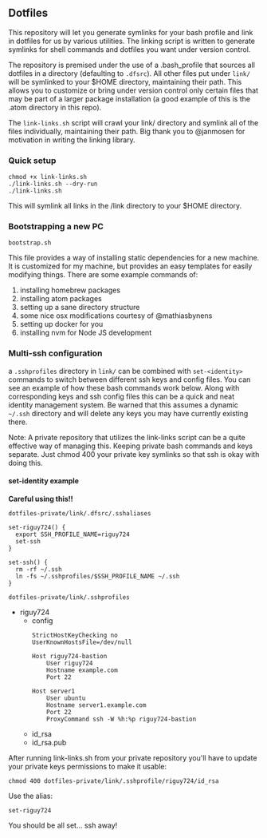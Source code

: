 ## Dotfiles

This repository will let you generate symlinks for your bash profile and link in dotfiles
for us by various utilities.  The linking script is written to generate symlinks for shell
commands and dotfiles you want under version control.

The repository is premised under the use of a .bash_profile that sources all dotfiles in a directory
(defaulting to `.dfsrc`).  All other files put under `link/` will be symlinked to your $HOME
directory, maintaining their path.  This allows you to customize or bring under version control only
certain files that may be part of a larger package installation (a good example of this is the .atom
directory in this repo).

The `link-links.sh` script will crawl your link/ directory and symlink all of the files individually,
maintaining their path.  Big thank you to @janmosen for motivation in writing the linking library.

### Quick setup

```
chmod +x link-links.sh
./link-links.sh --dry-run
./link-links.sh
```

This will symlink all links in the /link directory to your $HOME directory.

### Bootstrapping a new PC

`bootstrap.sh`

This file provides a way of installing static dependencies for a new machine.  It is
customized for my machine, but provides an easy templates for easily modifying things.
There are some example commands of:

1. installing homebrew packages
1. installing atom packages
1. setting up a sane directory structure
1. some nice osx modifications courtesy of @mathiasbynens
1. setting up docker for you
1. installing nvm for Node JS development

### Multi-ssh configuration

a `.sshprofiles` directory in `link/` can be combined with `set-<identity>` commands to switch between
different ssh keys and config files.  You can see an example of how these bash commands work below.
Along with corresponding keys and ssh config files this can be a quick and neat identity management system.
Be warned that this assumes a dynamic `~/.ssh` directory and will delete any keys you may have currently existing there.

Note: A private repository that utilizes the link-links script can be a quite effective way of managing this.
Keeping private bash commands and keys separate.  Just chmod 400 your private key symlinks so that ssh is okay with doing
this.

#### set-identity example

**Careful using this!!**


`dotfiles-private/link/.dfsrc/.sshaliases`
```
set-riguy724() {
  export SSH_PROFILE_NAME=riguy724
  set-ssh
}

set-ssh() {
  rm -rf ~/.ssh
  ln -fs ~/.sshprofiles/$SSH_PROFILE_NAME ~/.ssh
}
```



`dotfiles-private/link/.sshprofiles`
  - riguy724
    - config
      ```
      StrictHostKeyChecking no
      UserKnownHostsFile=/dev/null

      Host riguy724-bastion
          User riguy724
          Hostname example.com
          Port 22

      Host server1
          User ubuntu
          Hostname server1.example.com
          Port 22
          ProxyCommand ssh -W %h:%p riguy724-bastion
      ```
    - id_rsa
    - id_rsa.pub



After running link-links.sh from your private repository you'll have to update
your private keys permissions to make it usable:

`chmod 400 dotfiles-private/link/.sshprofile/riguy724/id_rsa`

Use the alias:

`set-riguy724`

You should be all set... ssh away!

